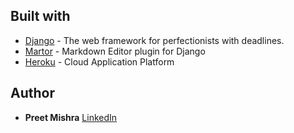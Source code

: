 ## Built with
* [Django](https://www.djangoproject.com/) - The web framework for perfectionists with deadlines.
* [Martor](https://github.com/agusmakmun/django-markdown-editor) - Markdown Editor plugin for Django
* [Heroku](https://www.heroku.com) - Cloud Application Platform

## Author
- **Preet Mishra** [LinkedIn](https://www.linkedin.com/in/preetmishra)
